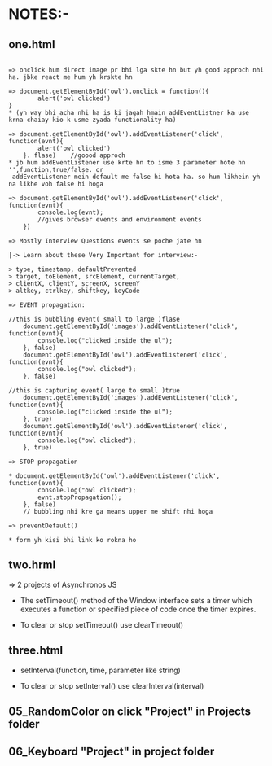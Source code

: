 # NOTES:-

## one.html

```

=> onclick hum direct image pr bhi lga skte hn but yh good approch nhi ha. jbke react me hum yh krskte hn

=> document.getElementById('owl').onclick = function(){
        alert('owl clicked')
}  
* (yh way bhi acha nhi ha is ki jagah hmain addEventListner ka use krna chaiay kio k usme zyada functionality ha)

=> document.getElementById('owl').addEventListener('click', function(evnt){
        alert('owl clicked')
    }. flase)    //goood approch
* jb hum addEventListener use krte hn to isme 3 parameter hote hn '',function,true/false. or 
 addEventListener mein default me false hi hota ha. so hum likhein yh na likhe voh false hi hoga

=> document.getElementById('owl').addEventListener('click', function(evnt){
        console.log(evnt);
        //gives browser events and environment events
    }) 

=> Mostly Interview Questions events se poche jate hn

|-> Learn about these Very Important for interview:-

> type, timestamp, defaultPrevented
> target, toElement, srcElement, currentTarget,
> clientX, clientY, screenX, screenY
> altkey, ctrlkey, shiftkey, keyCode

=> EVENT propagation:

//this is bubbling event( small to large )flase
    document.getElementById('images').addEventListener('click', function(evnt){
        console.log("clicked inside the ul");
    }, false)
    document.getElementById('owl').addEventListener('click', function(evnt){
        console.log("owl clicked");
    }, false)

//this is capturing event( large to small )true
    document.getElementById('images').addEventListener('click', function(evnt){
        console.log("clicked inside the ul");
    }, true)
    document.getElementById('owl').addEventListener('click', function(evnt){
        console.log("owl clicked");
    }, true)

=> STOP propagation

* document.getElementById('owl').addEventListener('click', function(evnt){
        console.log("owl clicked");
        evnt.stopPropagation();
    }, false)
    // bubbling nhi kre ga means upper me shift nhi hoga

=> preventDefault()

* form yh kisi bhi link ko rokna ho

```

## two.hrml

=> 2 projects of Asynchronos JS 

* The setTimeout() method of the Window interface sets a timer which executes a function or specified piece of code once the timer expires.

* To clear or stop setTimeout() use clearTimeout()

## three.html

* setInterval(function, time, parameter like string)

* To clear or stop setInterval() use clearInterval(interval)

## 05_RandomColor on click "Project" in Projects folder

## 06_Keyboard "Project" in project folder